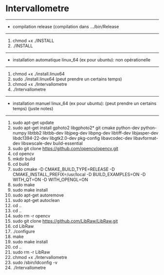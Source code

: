 
# Intervallometre

-----------------
* compilation release (compilation dans .../bin/Release
-----------------
1. chmod +x ./INSTALL
2. ./INSTALL

-----------------
* installation automatique linux_64 (ex pour ubuntu): non opérationelle
-----------------
1. chmod +x ./install.linux64
2. sudo ./install.linux64 (peut prendre un certains temps)
3. chmod +x ./Intervallometre
4. ./Intervallometre

----------------------
* installation manuel linux_64 (ex pour ubuntu): (peut prendre un certains temps) (juste notes)
----------------------
1. sudo apt-get update
2. sudo apt-get install gphoto2 libgphoto2* git cmake python-dev python-numpy libtbb2 libtbb-dev libjpeg-dev libpng-dev libtiff-dev libjasper-dev libdc1394-22-dev libgtk2.0-dev pkg-config libavcodec-dev libavformat-dev libswscale-dev build-essential
3. sudo git clone https://github.com/opencv/opencv.git
4. cd opencv
5. mkdir build
6. cd build
7. sudo cmake -D CMAKE_BUILD_TYPE=RELEASE -D CMAKE_INSTALL_PREFIX=/usr/local -D BUILD_EXAMPLES=ON -D WITH_QT=ON -D WITH_OPENGL=ON
8. sudo make
9. sudo make install
10. sudo apt-get autoremove
11. sudo apt-get autoclean
12. cd ..
13. cd ..
14. sudo rm -r opencv
15. sudo git clone https://github.com/LibRaw/LibRaw.git
16. cd LibRaw
17. ./configure
18. make
19. sudo make install
20. cd ..
21. sudo rm -r LibRaw
22. chmod +x ./Intervallometre
23. sudo /sbin/ldconfig -v
24. ./Intervallometre
